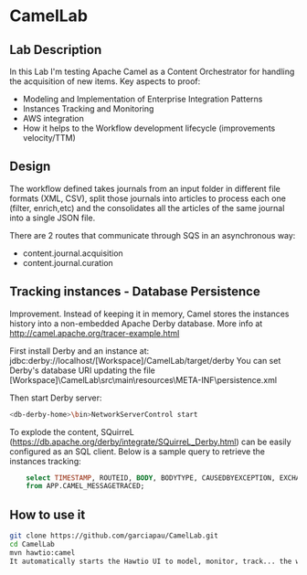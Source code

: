 # CamelLab

## Lab Description
In this Lab I'm testing Apache Camel as a Content Orchestrator for handling the acquisition of new items. Key aspects to proof:
* Modeling and Implementation of Enterprise Integration Patterns
* Instances Tracking and Monitoring
* AWS integration
* How it helps to the Workflow development lifecycle (improvements velocity/TTM)

## Design
The workflow defined takes journals from an input folder in different file formats (XML, CSV), split those journals into articles to process each one (filter, enrich,etc) and the consolidates all the articles of the same journal into a single JSON file.

There are 2 routes that communicate through SQS in an asynchronous way:
* content.journal.acquisition
* content.journal.curation

## Tracking instances - Database Persistence
Improvement. Instead of keeping it in  memory, Camel stores the instances history into a non-embedded Apache Derby database.
More info at http://camel.apache.org/tracer-example.html

First install Derby and an instance at: jdbc:derby://localhost/[Workspace]/CamelLab/target/derby
You can set Derby's database URI updating the file [Workspace]\CamelLab\src\main\resources\META-INF\persistence.xml

Then start Derby server:
```bash
<db-derby-home>\bin>NetworkServerControl start
```
To explode the content, SQuirreL (https://db.apache.org/derby/integrate/SQuirreL_Derby.html) can be easily configured as an SQL client.
Below is a sample query to retrieve the instances tracking:
```sql
    select TIMESTAMP, ROUTEID, BODY, BODYTYPE, CAUSEDBYEXCEPTION, EXCHANGEPATTERN, PREVIOUSNODE, TONODE, SHORTEXCHANGEID
    from APP.CAMEL_MESSAGETRACED;
```
## How to use it
```bash
git clone https://github.com/garciapau/CamelLab.git
cd CamelLab
mvn hawtio:camel
It automatically starts the Hawtio UI to model, monitor, track... the workflows at http://localhost:8090/hawtio/
```